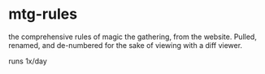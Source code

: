 # mtg-rules
the comprehensive rules of magic the gathering, from the website. Pulled, renamed, and de-numbered for the sake of viewing with a diff viewer.

runs 1x/day
